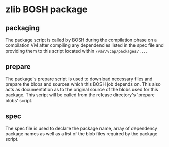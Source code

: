 # zlib BOSH package

## packaging

The package script is called by BOSH during the compilation phase on a 
compilation VM after compiling any dependencies listed in the spec file and
providing them to this script located within `/var/vcap/packages/...`.

## prepare

The package's prepare script is used to download necessary files and prepare the 
blobs and sources which this BOSH job depends on. This also acts as 
documentation as to the original source of the blobs used for this package. 
This script will be called from the release directory's 'prepare blobs' script.

## spec

The spec file is used to declare the package name, array of dependency package
names as well as a list of the blob files required by the package script.

